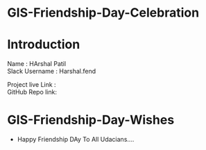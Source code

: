 # GIS-Friendship-Day-Celebration


# Introduction

 Name : HArshal Patil <br>
 Slack Username : Harshal.fend <br>

 Project live Link : <br>
 GitHub Repo link: <br>
 
# GIS-Friendship-Day-Wishes

* Happy Friendship DAy To All Udacians....
 
